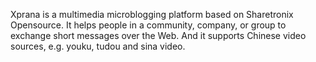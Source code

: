 Xprana is a multimedia microblogging platform based on Sharetronix Opensource. It helps people in a community, company, or group to exchange short messages over
the Web. And it supports Chinese video sources, e.g. youku, tudou and sina video.